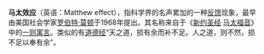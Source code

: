 

**马太效应**（英语：Matthew effect），指科学界的名声累加的一种[反馈](https://zh.wikipedia.org/wiki/%E5%8F%8D%E9%A6%88 "反馈")现象，最早由美国社会学家[罗伯特·莫顿](https://zh.wikipedia.org/wiki/%E7%BD%97%E4%BC%AF%E7%89%B9%C2%B7%E8%8E%AB%E9%A1%BF "罗伯特·莫顿")于1968年提出。其名称来自于《[新约圣经](https://zh.wikipedia.org/wiki/%E6%96%B0%E7%BA%A6%E5%9C%A3%E7%BB%8F "新约圣经")·[马太福音](https://zh.wikipedia.org/wiki/%E9%A9%AC%E5%A4%AA%E7%A6%8F%E9%9F%B3 "马太福音")》中的[一则寓言](https://zh.wikipedia.org/wiki/%E6%8C%89%E6%89%8D%E5%B9%B9%E5%8F%97%E8%B2%AC%E4%BB%BB%E7%9A%84%E6%AF%94%E5%96%BB "按才干受责任的比喻")。类似的有[道德经](https://zh.wikipedia.org/wiki/%E9%81%93%E5%BE%B7%E7%B6%93 "道德经")“天之道，损有余而补不足。人之道，则不然，损不足以奉有余”。
